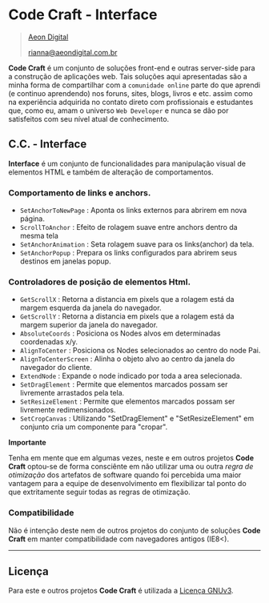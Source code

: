﻿ Code Craft - Interface
========================

> [Aeon Digital](http://www.aeondigital.com.br)
>
> rianna@aeondigital.com.br


**Code Craft** é um conjunto de soluções front-end e outras server-side para a construção de aplicações web.
Tais soluções aqui apresentadas são a minha forma de compartilhar com a `comunidade online` parte do que aprendi 
(e continuo aprendendo) nos foruns, sites, blogs, livros e etc. assim como na experiência adquirida no contato
direto com profissionais e estudantes que, como eu, amam o universo `Web Developer` e nunca se dão por satisfeitos 
com seu nível atual de conhecimento.


## C.C. - Interface

**Interface** é um conjunto de funcionalidades para manipulação visual de elementos HTML e também
de alteração de comportamentos.


### Comportamento de links e anchors.

* `SetAnchorToNewPage`      : Aponta os links externos para abrirem em nova página.
* `ScrollToAnchor`          : Efeito de rolagem suave entre anchors dentro da mesma tela
* `SetAnchorAnimation`      : Seta rolagem suave para os links(anchor) da tela.
* `SetAnchorPopup`          : Prepara os links configurados para abrirem seus destinos em janelas popup.


### Controladores de posição de elementos Html.

* `GetScrollX`              : Retorna a distancia em pixels que a rolagem está da margem esquerda da janela do navegador.
* `GetScrollY`              : Retorna a distancia em pixels que a rolagem está da margem superior da janela do navegador.
* `AbsoluteCoords`          : Posiciona os Nodes alvos em determinadas coordenadas x/y.
* `AlignToCenter`           : Posiciona os Nodes selecionados ao centro do node Pai.
* `AlignToCenterScreen`     : Alinha o objeto alvo ao centro da janela do navegador do cliente.
* `ExtendNode`              : Expande o node indicado por toda a area selecionada.
* `SetDragElement`          : Permite que elementos marcados possam ser livremente arrastados pela tela.
* `SetResizeElement`        : Permite que elementos marcados possam ser livremente redimensionados.
* `SetCropCanvas`           : Utilizando "SetDragElement" e "SetResizeElement" em conjunto cria um componente para "cropar".




**Importante**

Tenha em mente que em algumas vezes, neste e em outros projetos **Code Craft** optou-se de forma consciênte em 
não utilizar uma ou outra *regra de otimização* dos artefatos de software quando foi percebida uma maior vantagem para
a equipe de desenvolvimento em flexibilizar tal ponto do que extritamente seguir todas as regras de otimização.


### Compatibilidade

Não é intenção deste nem de outros projetos do conjunto de soluções **Code Craft** em manter 
compatibilidade com navegadores antigos (IE8<).


________________________________________________________________________________________________________________________



## Licença

Para este e outros projetos **Code Craft** é utilizada a [Licença GNUv3](LICENCE.md).
